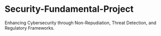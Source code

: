 # Security-Fundamental-Project
Enhancing Cybersecurity through Non-Repudiation, Threat Detection, and Regulatory Frameworks.
